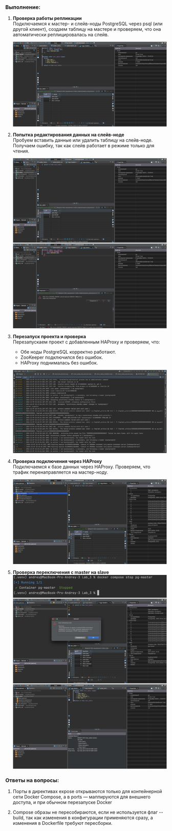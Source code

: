 ### Выполнение:

1. **Проверка работы репликации**  
   Подключаемся к мастер- и слейв-ноды PostgreSQL через psql (или другой клиент), создаем таблицу на мастере и
   проверяем, что она автоматически реплицировалась на слейв.

   ![](screenshots/master_works.png)

2. **Попытка редактирования данных на слейв-ноде**  
   Пробуем вставить данные или удалить таблицу на слейв-ноде. Получаем ошибку, так как слейв работает в режиме только
   для чтения.

   ![](screenshots/slave_gets_data.png)
   ![](screenshots/slave_readonly.png)

3. **Перезапуск проекта и проверка**  
   Перезапускаем проект с добавленным HAProxy и проверяем, что:
    - Обе ноды PostgreSQL корректно работают.
    - ZooKeeper подключился без ошибок.
    - HAProxy поднималась без ошибок.

   ![](screenshots/HA_proxy.png)

4. **Проверка подключения через HAProxy**  
   Подключаемся к базе данных через HAProxy. Проверяем, что трафик перенаправляется на мастер-ноду.

   ![](screenshots/entrypoint_works.png)

5. **Проверка переключения с master на slave**
   ![](screenshots/stopped_master.png)
   ![](screenshots/master_stops.png)
   ![](screenshots/slave_is_master.png)

### Ответы на вопросы:

1. Порты в директивах expose открываются только для контейнерной сети Docker Compose, а в ports — маппируются для
   внешнего
   доступа, и при обычном перезапуске Docker

2. Compose образы не пересобираются, если не используется флаг --build, так как изменения в конфигурации применяются
   сразу, а изменения в Dockerfile требуют пересборки.